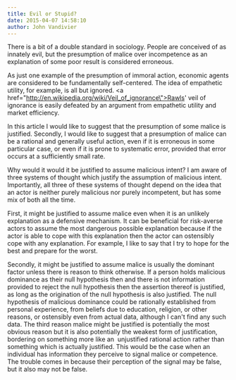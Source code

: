 ```yaml
---
title: Evil or Stupid?
date: 2015-04-07 14:58:10
author: John Vandivier
---
```




There is a bit of a double standard in sociology. People are conceived of as innately evil, but the presumption of malice over incompetence as an explanation of some poor result is considered erroneous.

As just one example of the presumption of immoral action, economic agents are considered to be fundamentally self-centered. The idea of empathetic utility, for example, is all but ignored. <a href=\"http://en.wikipedia.org/wiki/Veil_of_ignorance\">Rawls' veil of ignorance</a> is easily defeated by an argument from empathetic utility and market efficiency.

In this article I would like to suggest that the presumption of some malice is justified. Secondly, I would like to suggest that a presumption of malice can be a rational and generally useful action, even if it is erroneous in some particular case, or even if it is prone to systematic error, provided that error occurs at a sufficiently small rate.

Why would it would it be justified to assume malicious intent? I am aware of three systems of thought which justify the assumption of malicious intent. Importantly, all three of these systems of thought depend on the idea that an actor is neither purely malicious nor purely incompetent, but has some mix of both all the time.

First, it might be justified to assume malice even when it is an unlikely explanation as a defensive mechanism. It can be beneficial for risk-averse actors to assume the most dangerous possible explanation because if the actor is able to cope with this explanation then the actor can ostensibly cope with any explanation. For example, I like to say that I try to hope for the best and prepare for the worst.

Secondly, it might be justified to assume malice is usually the dominant factor unless there is reason to think otherwise. If a person holds malicious dominance as their null hypothesis then and there is not information provided to reject the null hypothesis then the assertion thereof is justified, as long as the origination of the null hypothesis is also justified. The null hypothesis of malicious dominance could be rationally established from personal experience, from beliefs due to education, religion, or other reasons, or ostensibly even from actual data, although I can't find any such data.
The third reason malice might be justified is potentially the most obvious reason but it is also potentially the weakest form of justification, bordering on something more like an  unjustified rational action rather than something which is actually justified. This would be the case when an individual has information they perceive to signal malice or competence. The trouble comes in because their perception of the signal may be false, but it also may not be false.